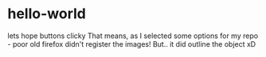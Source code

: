 # hello-world
lets hope buttons clicky
That means, as I selected some options for my repo - poor old firefox didn't register the images! But.. it did outline the object xD
